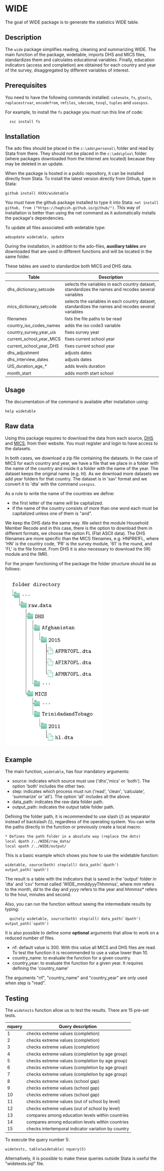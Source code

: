 # WIDE

The goal of WIDE package is to generate the statistics WIDE table. 

## Description 

The `wide` package simplifies reading, cleaning and summarizing WIDE. The main function of the package, widetable, imports DHS and MICS files, standardizes them and calculates educational variables. Finally, education indicators (access and completion) are obtained for  each country and year of the survey, disaggregated by different variables of interest.
    
## Prerequisites 

You need to have the following commands installed: `catenate`, `fs`, `gtools`, `replacestrvar`, `encodefrom`, `rmfiles`, `sdecode`, `tosql`, `tuples` and `usespss`.

For example, to install the `fs` package you must run this line of code:
 
      ssc install fs

## Installation 

The ado files should be placed in the `c:\ado\personal\` folder and read by Stata from there. They should not be placed in the `c:\ado\plus\` folder (where packages downloaded from the Internet are located) because they may be deleted in an update.

When the package is hosted in a public repository, it can be installed directly from Stata. To install the latest version directly from Github, type in Stata:

    github install XXXX/widetable

You must have the github package installed to type it into Stata: `net install github, from ("https://haghish.github.io/github/")`. This way of installation is better than using the net command as it automatically installs the package's dependencies.

To update all files associated with widetable type:

    adoupdate widetable, update

During the installation, in addition to the ado-files, **auxiliary tables** are downloaded that are used in different functions and will be located in the same folder. 

These tables are used to standardize both MICS and DHS data. 

| Table   | Description |
|---------|-------------|
|dhs_dictionary_setcode | selects the variables in each country dataset, standardizes the names and recodes several variables|
|mics_dictionary_setcode | selects the variables in each country dataset, standardizes the names and recodes several variables|
|filenames | lists the file paths to be read |
|country_iso_codes_names | adds the iso code3 variable |
|country_survey_year_uis| fixes survey year | 
|current_school_year_MICS | fixes current school year |
|current_school_year_DHS |  fixes current school year |
|dhs_adjustment | adjusts dates  |
|dhs_interview_dates | adjusts dates |
|UIS_duration_age_* | adds levels duration  |
|month_start |  adds month start school|


## Usage

The documentation of the command is available after installation using:
        
    help widetable


## Raw data 

Using this package requires to download the data from each source, [DHS](https://dhsprogram.com/) and [MICS](https://mics.unicef.org/), from their website. You must register and login to have access to the datasets. 

In both cases, we download a zip file containing the datasets. In the case of MICS for each country and year, we have a file that we place in a folder with the name of the country and inside it a folder with the name of the year. The dataset keeps the original name (e.g. hl). As we download more datasets we add year folders for that country. The dataset is in 'sav' format and we convert it to 'dta' with the command `usespss`.

As a rule to write the name of the countries we define: 

- the first letter of the name will be capitalized. 
- if the name of the country consists of more than one word each must be capitalized unless one of them is "and".

We keep the DHS data the same way. We select the module Household Member Recode and in this case, there is the option to download them in different formats, we choose the option FL (Flat ASCII data).
The DHS filenames are more specific than the MICS filenames, e.g. HNPR61FL, where 'HN' is the country code, 'PR' is the survey module, '61' is the round, and 'FL' is the file format. From DHS it is also necessary to download the (IR) module and the (MR).

For the proper functioning of the package the folder structure should be as follows:

<img src="raw_data.png" width="320" />

## Example

The main function, `widetable`, has four mandatory arguments:

- source: indicates which source must use ('dhs','mics' or 'both'). The option 'both' includes the other two.
- step: indicates which process must run ('read', 'clean', 'calculate', 'summarize' or 'all'). The option 'all' includes all the above.
- data_path: indicates the raw data folder path.  
- output_path: indicates the output table folder path.

Defining the folder path, it is recommended to use slash (/) as separator instead of backslash (\\), regardless of the operating system. You can write the paths directly in the function or previously create a local macro:

    * Defines the path folder in a absolute way (replace the dots)
    local dpath /../WIDE/raw_data/
    local opath /../WIDE/output/
   
This is a basic example which shows you how to use the widetable function:

    widetable, source(both) step(all) data_path(`dpath') output_path(`opath')
    
The result is a table with the indicators that is saved in the 'output' folder in 'dta' and 'csv' format called 'WIDE_mmddyyyThhmmss', where *mm* refers to the month, *dd* to the day and *yyyy* refers to the year and *hhmmss** refers to the hour, minutes and second.    

Also, you can run the function without seeing the intermediate results by typing: 

      quitely widetable, source(both) step(all) data_path(`dpath') output_path(`opath')

It is also possible to define some **optional** arguments that allow to work on a reduced number of files.

- nf: default value is 300. With this value all MICS and DHS files are read. To test the function it is recommended to use a value lower than 10.
- country_name: to evaluate the function for a given country.
- country_year: to evaluate the function for a given year. It requires defining the 'country_name'

The arguments "nf", "country_name" and "country_year" are only used when step is "read". 

## Testing 

The `widetests` function allow us to test the results. There are 15 pre-set tests.

| nquery | Query description |
|----------|-------------------------|
|   1    | checks extreme values (completion) |
|   2    | checks extreme values (completion) |
|   3    | checks extreme values (completion) |
|   4    | checks extreme values (completion by age group) |
|   5    | checks extreme values (completion by age group) |
|   6    | checks extreme values (completion by age group) |
|   7    | checks extreme values (completion by age group) |
|   8    | checks extreme values (school gap) |
|   9    | checks extreme values (school gap) |
|   10    | checks extreme values (school gap) |
|   11    | checks extreme values (out of school by level) |
|   12    | checks extreme values (out of school by level) |
|   13    | compares among education levels within countries |
|   14    | compares among education levels within countries |
|   15    | checks intertemporal indicator variation by country |


To execute the query number 5:

    widetests, table(widetable) nquery(5)
    
Alternatively, it is possible to make these queries outside Stata is useful the "widetests.sql" file. 
